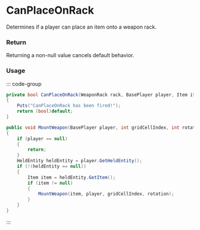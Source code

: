 # CanPlaceOnRack
<Badge type="info" text="Global"/>[<Badge type="danger" text="Carbon Compatible"/>](https://github.com/CarbonCommunity/Carbon)
Determines if a player can place an item onto a weapon rack.

### Return
Returning a non-null value cancels default behavior.

### Usage
::: code-group
```csharp [Example]
private bool CanPlaceOnRack(WeaponRack rack, BasePlayer player, Item item, int gridCellIndex, int rotation)
{
	Puts("CanPlaceOnRack has been fired!");
	return (bool)default;
}
```
```csharp [Source — Assembly-CSharp @ WeaponRack]
public void MountWeapon(BasePlayer player, int gridCellIndex, int rotation)
{
	if (player == null)
	{
		return;
	}
	HeldEntity heldEntity = player.GetHeldEntity();
	if (!(heldEntity == null))
	{
		Item item = heldEntity.GetItem();
		if (item != null)
		{
			MountWeapon(item, player, gridCellIndex, rotation);
		}
	}
}

```
:::

